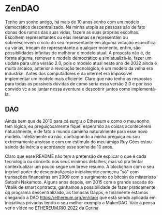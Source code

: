 # ZenDAO

Tenho um sonho antigo, há mais de 10 anos sonho com um modelo democrático descentralizado.
Na minha utopia as pessoas são de fato donas dos rumos das suas vidas, fazem as suas próprias escolhas. Escolhem representantes ou elas mesmas se representam ou sobreescrevem o voto do seu representante em alguma votação específica ou várias, trocam de representante a qualquer momento, enfim, são possibilidades infinitas de melhorar o modelo atual.
A proposta não é, de forma alguma, remover o modelo democrático e sim atualizá-lo, fazer um update para uma versão 2.0, pois o modelo atual neste ano de 2022 ainda é muito arcaico, anterior a revolução tecnológica, é um modelo da velha era industrial.
Antes dos computadores e da internet era impossível implementar um modelo mais eficiente.
Claro que não tenho as respostas para todas as possíveis dúvidas de como seria essa versão 2.0 e por isso convido vc a se juntar nessa aventura e descobrir juntos como implementá-la.

## DAO

Ainda bem que de 2010 para cá surgiu o Ethereum e como o meu sonho tem lógica, eu preguiçosamente fiquei esperando as coisas acontecerem naturalmente, e de fato o mundo caminha naturalmente para esse novo modelo. Infelizmente ou não, contrapondo a minha preguiça eu sou extremamente ansioso e com um estímulo do meu amigo Ruy Góes estou saindo da inércia e acordando esse sonho de 10 anos.

Claro que esse README não tem a pretensão de explicar o que é cada tecnologia ou conceito nos seus mínimos detalhes, mas só pra tentar contextualizar um pouco segue um breve resumo.
A blockchain com o seu incrível poder de descentralização inicialmente começou "só" com transações financeiras em 2009 com o surgimento do bitcoin do misterioso Satoshi Nakamoto. Alguns anos depois, em 2015 com a grande sacada do Vitalik de smart contracts, ganhamos a possibilidade de fazer praticamente qq programa descentralizado, as famosas Dapps, e finalmente estamos chegando a DAO https://ethereum.org/en/dao/ que está sendo aplicada em iniciativas privadas tendo o seu melhor exemplo a MakerDAO. Vale a pensa ver o vídeo no [ETHEREUM.RIO 2022](https://youtu.be/J9e26DmThwc?t=21797) da [Corina](https://twitter.com/0xCorina)

